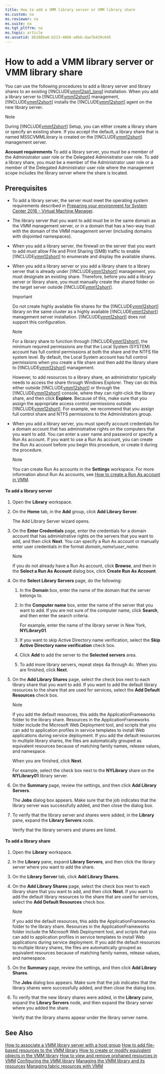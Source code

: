 ```yaml
---
title: How to add a VMM library server or VMM library share
ms.custom: na
ms.reviewer: na
ms.suite: na
ms.tgt_pltfrm: na
ms.topic: article
ms.assetid: bb288be0-b213-4066-a0bb-dae7b439c645
---
```

# How to add a VMM library server or VMM library share
You can use the following procedures to add a library server and library shares to an existing [!INCLUDE[vmm12sp1_long](../../Token/vmm12sp1_long_md.md)] installation. When you add a library server to [!INCLUDE[vmm12short](../../Token/vmm12short_md.md)] management, [!INCLUDE[vmm12short](../../Token/vmm12short_md.md)] installs the [!INCLUDE[vmm12short](../../Token/vmm12short_md.md)] agent on the new library server.

> [!NOTE]
> During [!INCLUDE[vmm12short](../../Token/vmm12short_md.md)] Setup, you can either create a library share or specify an existing share. If you accept the default, a library share that is named MSSCVMMLibrary is created on the [!INCLUDE[vmm12short](../../Token/vmm12short_md.md)] management server.

**Account requirements** To add a library server, you must be a member of the Administrator user role or the Delegated Administrator user role. To add a library share, you must be a member of the Administrator user role or a member of the Delegated Administrator user role where the management scope includes the library server where the share is located.

## Prerequisites

-   To add a library server, the server must meet the operating system requirements described in [Preparing your environment for System Center 2016 - Virtual Machine Manager](../Deploy/Preparing-your-environment-for-System-Center-2016---Virtual-Machine-Manager.md).

-   The library server that you want to add must be in the same domain as the VMM management server, or in a domain that has a two\-way trust with the domain of the VMM management server \(including domains with disjointed namespaces\).

-   When you add a library server, the firewall on the server that you want to add must allow File and Print Sharing \(SMB\) traffic to enable [!INCLUDE[vmm12short](../../Token/vmm12short_md.md)] to enumerate and display the available shares.

-   When you add a library server or you add a library share to a library server that is already under [!INCLUDE[vmm12short](../../Token/vmm12short_md.md)] management, you must designate an existing share. Therefore, before you add a library server or library share, you must manually create the shared folder on the target server outside [!INCLUDE[vmm12short](../../Token/vmm12short_md.md)].

    > [!IMPORTANT]
    > Do not create highly available file shares for the [!INCLUDE[vmm12short](../../Token/vmm12short_md.md)] library on the same cluster as a highly available [!INCLUDE[vmm12short](../../Token/vmm12short_md.md)] management server installation. [!INCLUDE[vmm12short](../../Token/vmm12short_md.md)] does not support this configuration.

    > [!NOTE]
    > For a library share to function through [!INCLUDE[vmm12short](../../Token/vmm12short_md.md)], the minimum required permissions are that the Local System \(SYSTEM\) account has full control permissions at both the share and the NTFS file system level. By default, the Local System account has full control permissions when you create a file share and then add the library share to [!INCLUDE[vmm12short](../../Token/vmm12short_md.md)] management.
    > 
    > However, to add resources to a library share, an administrator typically needs to access the share through Windows Explorer. They can do this either outside [!INCLUDE[vmm12short](../../Token/vmm12short_md.md)] or through the [!INCLUDE[vmm12short](../../Token/vmm12short_md.md)] console, where they can right\-click the library share, and then click **Explore**. Because of this, make sure that you assign the appropriate access control permissions outside [!INCLUDE[vmm12short](../../Token/vmm12short_md.md)]. For example, we recommend that you assign full control share and NTFS permissions to the Administrators group.

-   When you add a library server, you must specify account credentials for a domain account that has administrative rights on the computers that you want to add. You can enter a user name and password or specify a Run As account. If you want to use a Run As account, you can create the Run As account before you begin this procedure, or create it during the procedure.

    > [!NOTE]
    > You can create Run As accounts in the **Settings** workspace. For more information about Run As accounts, see [How to create a Run As account in VMM](How-to-create-a-Run-As-account-in-VMM.md).

#### To add a library server

1.  Open the **Library** workspace.

2.  On the **Home** tab, in the **Add** group, click **Add Library Server**.

    The Add Library Server wizard opens.

3.  On the **Enter Credentials** page, enter the credentials for a domain account that has administrative rights on the servers that you want to add, and then click **Next**. You can specify a Run As account or manually enter user credentials in the format *domain\_name*\\*user\_name*.

    > [!NOTE]
    > If you do not already have a Run As account, click **Browse**, and then in the **Select a Run As Account** dialog box, click **Create Run As Account**.

4.  On the **Select Library Servers** page, do the following:

    1.  In the **Domain** box, enter the name of the domain that the server belongs to.

    2.  In the **Computer name** box, enter the name of the server that you want to add. If you are not sure of the computer name, click **Search**, and then enter the search criteria.

        For example, enter the name of the library server in New York, **NYLibrary01**.

    3.  If you want to skip Active Directory name verification, select the **Skip Active Directory name verification** check box.

    4.  Click **Add** to add the server to the **Selected servers** area.

    5.  To add more library servers, repeat steps 4a through 4c. When you are finished, click **Next**.

5.  On the **Add Library Shares** page, select the check box next to each library share that you want to add. If you want to add the default library resources to the share that are used for services, select the **Add Default Resources** check box.

    > [!NOTE]
    > If you add the default resources, this adds the ApplicationFrameworks folder to the library share. Resources in the ApplicationFrameworks folder include the Microsoft Web Deployment tool, and scripts that you can add to application profiles in service templates to install Web applications during service deployment. If you add the default resources to multiple library shares, the files are automatically grouped as equivalent resources because of matching family names, release values, and namespace.

    When you are finished, click **Next**.

    For example, select the check box next to the **NYLibrary** share on the **NYLibrary01** library server.

6.  On the **Summary** page, review the settings, and then click **Add Library Servers**.

    The **Jobs** dialog box appears. Make sure that the job indicates that the library server was successfully added, and then close the dialog box.

7.  To verify that the library server and shares were added, in the **Library** pane, expand the **Library Servers** node.

    Verify that the library servers and shares are listed.

#### To add a library share

1.  Open the **Library** workspace.

2.  In the **Library** pane, expand **Library Servers**, and then click the library server where you want to add the share.

3.  On the **Library Server** tab, click **Add Library Shares**.

4.  On the **Add Library Shares** page, select the check box next to each library share that you want to add, and then click **Next**. If you want to add the default library resources to the share that are used for services, select the **Add Default Resources** check box.

    > [!NOTE]
    > If you add the default resources, this adds the ApplicationFrameworks folder to the library share. Resources in the ApplicationFrameworks folder include the Microsoft Web Deployment tool, and scripts that you can add to application profiles in service templates to install Web applications during service deployment. If you add the default resources to multiple library shares, the files are automatically grouped as equivalent resources because of matching family names, release values, and namespace.

5.  On the **Summary** page, review the settings, and then click **Add Library Shares**.

    The **Jobs** dialog box appears. Make sure that the job indicates that the library shares were successfully added, and then close the dialog box.

6.  To verify that the new library shares were added, in the **Library** pane, expand the **Library Servers** node, and then expand the library server where you added the share.

    Verify that the library shares appear under the library server name.

## See Also
[How to associate a VMM library server with a host group](How-to-associate-a-VMM-library-server-with-a-host-group.md)
[How to add file-based resources to the VMM library](How-to-add-file-based-resources-to-the-VMM-library.md)
[How to create or modify equivalent objects in the VMM library](How-to-create-or-modify-equivalent-objects-in-the-VMM-library.md)
[How to view and remove orphaned resources in VMM](How-to-view-and-remove-orphaned-resources-in-VMM.md)
[Configuring the VMM library](Configuring-the-VMM-library.md)
[Managing the VMM library and its resources](Managing-the-VMM-library-and-its-resources.md)
[Managing fabric resources with VMM](Managing-fabric-resources-with-VMM.md)


